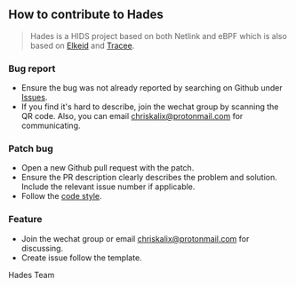 ## How to contribute to Hades

> Hades is a HIDS project based on both Netlink and eBPF which is also based on [Elkeid](https://github.com/bytedance/Elkeid) and [Tracee](https://github.com/aquasecurity/tracee).

### **Bug report**

- Ensure the bug was not already reported by searching on Github under [Issues](https://github.com/chriskaliX/Hades/issues).
- If you find it's hard to describe, join the wechat group by scanning the QR code. Also, you can email chriskalix@protonmail.com for communicating.

### **Patch bug**

- Open a new Github pull request with the patch.
- Ensure the PR description clearly describes the problem and solution. Include the relevant issue number if applicable.
- Follow the [code style](https://github.com/uber-go/guide).

### **Feature**

- Join the wechat group or email chriskalix@protonmail.com for discussing.
- Create issue follow the template.

Hades Team

